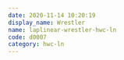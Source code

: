 ```yaml
---
date: 2020-11-14 10:20:19
display_name: Wrestler
name: laplinear-wrestler-hwc-ln
code: d0007
category: hwc-ln
---
```

